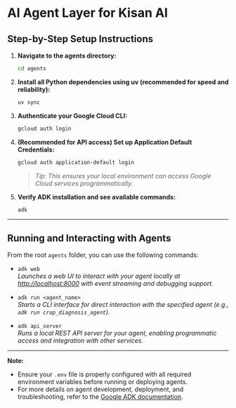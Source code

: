 # AI Agent Layer for Kisan AI

## Step-by-Step Setup Instructions

1. **Navigate to the agents directory:**

   ```bash
   cd agents
   ```

2. **Install all Python dependencies using uv (recommended for speed and reliability):**

   ```bash
   uv sync
   ```

3. **Authenticate your Google Cloud CLI:**

   ```bash
   gcloud auth login
   ```

4. **(Recommended for API access) Set up Application Default Credentials:**

   ```bash
   gcloud auth application-default login
   ```

   > _Tip: This ensures your local environment can access Google Cloud services programmatically._

5. **Verify ADK installation and see available commands:**
   ```bash
   adk
   ```

---

## Running and Interacting with Agents

From the root `agents` folder, you can use the following commands:

- `adk web`  
  _Launches a web UI to interact with your agent locally at [http://localhost:8000](http://localhost:8000) with event streaming and debugging support._

- `adk run <agent_name>`  
  _Starts a CLI interface for direct interaction with the specified agent (e.g., `adk run crop_diagnosis_agent`)._

- `adk api_server`  
  _Runs a local REST API server for your agent, enabling programmatic access and integration with other services._

---

**Note:**

- Ensure your `.env` file is properly configured with all required environment variables before running or deploying agents.
- For more details on agent development, deployment, and troubleshooting, refer to the [Google ADK documentation](https://github.com/google/agent-development-kit).
